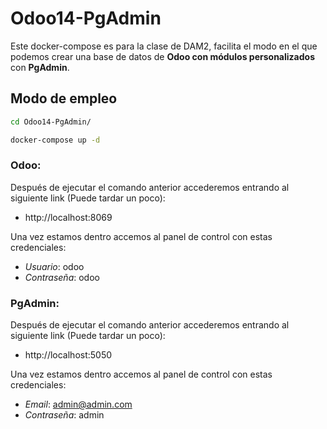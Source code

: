 # Odoo14-PgAdmin

Este docker-compose es para la clase de DAM2, facilita el modo en el que podemos crear una base de datos de **Odoo con módulos personalizados** con **PgAdmin**.

## Modo de empleo
```Bash
cd Odoo14-PgAdmin/
```
```Bash
docker-compose up -d
```
### Odoo:
Después de ejecutar el comando anterior accederemos entrando al siguiente link (Puede tardar un poco): 
- http://localhost:8069

Una vez estamos dentro accemos al panel de control con estas credenciales: 
- *Usuario*: odoo  
- *Contraseña*: odoo

### PgAdmin:
Después de ejecutar el comando anterior accederemos entrando al siguiente link (Puede tardar un poco): 
- http://localhost:5050  

Una vez estamos dentro accemos al panel de control con estas credenciales:
- *Email*: admin@admin.com  
- *Contraseña*: admin 